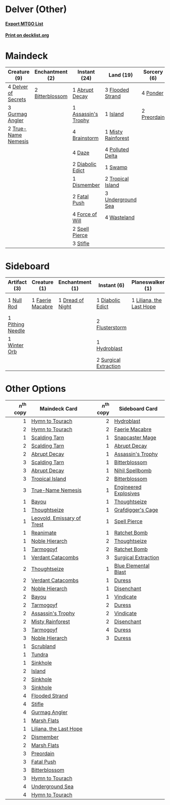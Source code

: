 # Delver (Other)

#### [Export MTGO List](../collection/Delver%20(Other)/Delver%20(Other).txt)
#### [Print on decklist.org](http://decklist.org/?deckmain=1%09Abrupt%20Decay%0A1%09Assassin's%20Trophy%0A2%09Bitterblossom%0A4%09Brainstorm%0A4%09Daze%0A4%09Delver%20of%20Secrets%0A2%09Diabolic%20Edict%0A1%09Dismember%0A2%09Fatal%20Push%0A3%09Flooded%20Strand%0A4%09Force%20of%20Will%0A3%09Gurmag%20Angler%0A1%09Island%0A1%09Misty%20Rainforest%0A4%09Polluted%20Delta%0A4%09Ponder%0A2%09Preordain%0A2%09Spell%20Pierce%0A3%09Stifle%0A1%09Swamp%0A2%09Tropical%20Island%0A2%09True-Name%20Nemesis%0A3%09Underground%20Sea%0A4%09Wasteland&deckside=1%09Diabolic%20Edict%0A1%09Dread%20of%20Night%0A1%09Faerie%20Macabre%0A2%09Flusterstorm%0A1%09Hydroblast%0A1%09Life%20from%20the%20Loam%0A1%09Liliana,%20the%20Last%20Hope%0A1%09Marsh%20Casualties%0A1%09Null%20Rod%0A1%09Pithing%20Needle%0A2%09Surgical%20Extraction%0A1%09Toxic%20Deluge%0A1%09Winter%20Orb)
# Maindeck

|                                         Creature (9)                                         |                                     Enchantment (2)                                      |                                         Instant (24)                                         |                                          Land (19)                                          |                                     Sorcery (6)                                      |
|----------------------------------------------------------------------------------------------|------------------------------------------------------------------------------------------|----------------------------------------------------------------------------------------------|---------------------------------------------------------------------------------------------|--------------------------------------------------------------------------------------|
|4 [Delver of Secrets](http://gatherer.wizards.com/Pages/Card/Details.aspx?multiverseid=439326)|2 [Bitterblossom](http://gatherer.wizards.com/Pages/Card/Details.aspx?multiverseid=397701)|1 [Abrupt Decay](http://gatherer.wizards.com/Pages/Card/Details.aspx?multiverseid=425971)     |3 [Flooded Strand](http://gatherer.wizards.com/Pages/Card/Details.aspx?multiverseid=405098)  |4 [Ponder](http://gatherer.wizards.com/Pages/Card/Details.aspx?multiverseid=451051)   |
|3 [Gurmag Angler](http://gatherer.wizards.com/Pages/Card/Details.aspx?multiverseid=391850)    |                                                                                          |1 [Assassin's Trophy](http://gatherer.wizards.com/Pages/Card/Details.aspx?multiverseid=452902)|1 [Island](http://gatherer.wizards.com/Pages/Card/Details.aspx?multiverseid=439602)          |2 [Preordain](http://gatherer.wizards.com/Pages/Card/Details.aspx?multiverseid=265979)|
|2 [True-Name Nemesis](http://gatherer.wizards.com/Pages/Card/Details.aspx?multiverseid=376562)|                                                                                          |4 [Brainstorm](http://gatherer.wizards.com/Pages/Card/Details.aspx?multiverseid=382871)       |1 [Misty Rainforest](http://gatherer.wizards.com/Pages/Card/Details.aspx?multiverseid=426065)|                                                                                      |
|                                                                                              |                                                                                          |4 [Daze](http://gatherer.wizards.com/Pages/Card/Details.aspx?multiverseid=413586)             |4 [Polluted Delta](http://gatherer.wizards.com/Pages/Card/Details.aspx?multiverseid=405104)  |                                                                                      |
|                                                                                              |                                                                                          |2 [Diabolic Edict](http://gatherer.wizards.com/Pages/Card/Details.aspx?multiverseid=442074)   |1 [Swamp](http://gatherer.wizards.com/Pages/Card/Details.aspx?multiverseid=439603)           |                                                                                      |
|                                                                                              |                                                                                          |1 [Dismember](http://gatherer.wizards.com/Pages/Card/Details.aspx?multiverseid=397830)        |2 [Tropical Island](http://gatherer.wizards.com/Pages/Card/Details.aspx?multiverseid=383138) |                                                                                      |
|                                                                                              |                                                                                          |2 [Fatal Push](http://gatherer.wizards.com/Pages/Card/Details.aspx?multiverseid=423724)       |3 [Underground Sea](http://gatherer.wizards.com/Pages/Card/Details.aspx?multiverseid=383142) |                                                                                      |
|                                                                                              |                                                                                          |4 [Force of Will](http://gatherer.wizards.com/Pages/Card/Details.aspx?multiverseid=382943)    |4 [Wasteland](http://gatherer.wizards.com/Pages/Card/Details.aspx?multiverseid=413790)       |                                                                                      |
|                                                                                              |                                                                                          |2 [Spell Pierce](http://gatherer.wizards.com/Pages/Card/Details.aspx?multiverseid=425876)     |                                                                                             |                                                                                      |
|                                                                                              |                                                                                          |3 [Stifle](http://gatherer.wizards.com/Pages/Card/Details.aspx?multiverseid=429877)           |                                                                                             |                                                                                      |


# Sideboard

|                                       Artifact (3)                                        |                                       Creature (1)                                        |                                     Enchantment (1)                                     |                                          Instant (6)                                           |                                         Planeswalker (1)                                          |                                          Sorcery (3)                                          |
|-------------------------------------------------------------------------------------------|-------------------------------------------------------------------------------------------|-----------------------------------------------------------------------------------------|------------------------------------------------------------------------------------------------|---------------------------------------------------------------------------------------------------|-----------------------------------------------------------------------------------------------|
|1 [Null Rod](http://gatherer.wizards.com/Pages/Card/Details.aspx?multiverseid=383034)      |1 [Faerie Macabre](http://gatherer.wizards.com/Pages/Card/Details.aspx?multiverseid=370410)|1 [Dread of Night](http://gatherer.wizards.com/Pages/Card/Details.aspx?multiverseid=4658)|1 [Diabolic Edict](http://gatherer.wizards.com/Pages/Card/Details.aspx?multiverseid=442074)     |1 [Liliana, the Last Hope](http://gatherer.wizards.com/Pages/Card/Details.aspx?multiverseid=414388)|1 [Life from the Loam](http://gatherer.wizards.com/Pages/Card/Details.aspx?multiverseid=370398)|
|1 [Pithing Needle](http://gatherer.wizards.com/Pages/Card/Details.aspx?multiverseid=425815)|                                                                                           |                                                                                         |2 [Flusterstorm](http://gatherer.wizards.com/Pages/Card/Details.aspx?multiverseid=382942)       |                                                                                                   |1 [Marsh Casualties](http://gatherer.wizards.com/Pages/Card/Details.aspx?multiverseid=401696)  |
|1 [Winter Orb](http://gatherer.wizards.com/Pages/Card/Details.aspx?multiverseid=159277)    |                                                                                           |                                                                                         |1 [Hydroblast](http://gatherer.wizards.com/Pages/Card/Details.aspx?multiverseid=159231)         |                                                                                                   |1 [Toxic Deluge](http://gatherer.wizards.com/Pages/Card/Details.aspx?multiverseid=413650)      |
|                                                                                           |                                                                                           |                                                                                         |2 [Surgical Extraction](http://gatherer.wizards.com/Pages/Card/Details.aspx?multiverseid=397706)|                                                                                                   |                                                                                               |


# Other Options

|*n*<sup>th</sup> copy|                                            Maindeck Card                                            |*n*<sup>th</sup> copy|                                         Sideboard Card                                         |
|--------------------:|-----------------------------------------------------------------------------------------------------|--------------------:|------------------------------------------------------------------------------------------------|
|                    1|[Hymn to Tourach](http://gatherer.wizards.com/Pages/Card/Details.aspx?multiverseid=382976)           |                    2|[Hydroblast](http://gatherer.wizards.com/Pages/Card/Details.aspx?multiverseid=159231)           |
|                    2|[Hymn to Tourach](http://gatherer.wizards.com/Pages/Card/Details.aspx?multiverseid=382976)           |                    2|[Faerie Macabre](http://gatherer.wizards.com/Pages/Card/Details.aspx?multiverseid=370410)       |
|                    1|[Scalding Tarn](http://gatherer.wizards.com/Pages/Card/Details.aspx?multiverseid=426069)             |                    1|[Snapcaster Mage](http://gatherer.wizards.com/Pages/Card/Details.aspx?multiverseid=425875)      |
|                    2|[Scalding Tarn](http://gatherer.wizards.com/Pages/Card/Details.aspx?multiverseid=426069)             |                    1|[Abrupt Decay](http://gatherer.wizards.com/Pages/Card/Details.aspx?multiverseid=425971)         |
|                    2|[Abrupt Decay](http://gatherer.wizards.com/Pages/Card/Details.aspx?multiverseid=425971)              |                    1|[Assassin's Trophy](http://gatherer.wizards.com/Pages/Card/Details.aspx?multiverseid=452902)    |
|                    3|[Scalding Tarn](http://gatherer.wizards.com/Pages/Card/Details.aspx?multiverseid=426069)             |                    1|[Bitterblossom](http://gatherer.wizards.com/Pages/Card/Details.aspx?multiverseid=397701)        |
|                    3|[Abrupt Decay](http://gatherer.wizards.com/Pages/Card/Details.aspx?multiverseid=425971)              |                    1|[Nihil Spellbomb](http://gatherer.wizards.com/Pages/Card/Details.aspx?multiverseid=442215)      |
|                    3|[Tropical Island](http://gatherer.wizards.com/Pages/Card/Details.aspx?multiverseid=383138)           |                    2|[Bitterblossom](http://gatherer.wizards.com/Pages/Card/Details.aspx?multiverseid=397701)        |
|                    3|[True-Name Nemesis](http://gatherer.wizards.com/Pages/Card/Details.aspx?multiverseid=376562)         |                    1|[Engineered Explosives](http://gatherer.wizards.com/Pages/Card/Details.aspx?multiverseid=370549)|
|                    1|[Bayou](http://gatherer.wizards.com/Pages/Card/Details.aspx?multiverseid=382860)                     |                    1|[Thoughtseize](http://gatherer.wizards.com/Pages/Card/Details.aspx?multiverseid=438676)         |
|                    1|[Thoughtseize](http://gatherer.wizards.com/Pages/Card/Details.aspx?multiverseid=438676)              |                    1|[Grafdigger's Cage](http://gatherer.wizards.com/Pages/Card/Details.aspx?multiverseid=426046)    |
|                    1|[Leovold, Emissary of Trest](http://gatherer.wizards.com/Pages/Card/Details.aspx?multiverseid=416834)|                    1|[Spell Pierce](http://gatherer.wizards.com/Pages/Card/Details.aspx?multiverseid=425876)         |
|                    1|[Reanimate](http://gatherer.wizards.com/Pages/Card/Details.aspx?multiverseid=270452)                 |                    1|[Ratchet Bomb](http://gatherer.wizards.com/Pages/Card/Details.aspx?multiverseid=205482)         |
|                    1|[Noble Hierarch](http://gatherer.wizards.com/Pages/Card/Details.aspx?multiverseid=397709)            |                    2|[Thoughtseize](http://gatherer.wizards.com/Pages/Card/Details.aspx?multiverseid=438676)         |
|                    1|[Tarmogoyf](http://gatherer.wizards.com/Pages/Card/Details.aspx?multiverseid=370404)                 |                    2|[Ratchet Bomb](http://gatherer.wizards.com/Pages/Card/Details.aspx?multiverseid=205482)         |
|                    1|[Verdant Catacombs](http://gatherer.wizards.com/Pages/Card/Details.aspx?multiverseid=426074)         |                    3|[Surgical Extraction](http://gatherer.wizards.com/Pages/Card/Details.aspx?multiverseid=397706)  |
|                    2|[Thoughtseize](http://gatherer.wizards.com/Pages/Card/Details.aspx?multiverseid=438676)              |                    1|[Blue Elemental Blast](http://gatherer.wizards.com/Pages/Card/Details.aspx?multiverseid=202520) |
|                    2|[Verdant Catacombs](http://gatherer.wizards.com/Pages/Card/Details.aspx?multiverseid=426074)         |                    1|[Duress](http://gatherer.wizards.com/Pages/Card/Details.aspx?multiverseid=270465)               |
|                    2|[Noble Hierarch](http://gatherer.wizards.com/Pages/Card/Details.aspx?multiverseid=397709)            |                    1|[Disenchant](http://gatherer.wizards.com/Pages/Card/Details.aspx?multiverseid=201162)           |
|                    2|[Bayou](http://gatherer.wizards.com/Pages/Card/Details.aspx?multiverseid=382860)                     |                    1|[Vindicate](http://gatherer.wizards.com/Pages/Card/Details.aspx?multiverseid=413752)            |
|                    2|[Tarmogoyf](http://gatherer.wizards.com/Pages/Card/Details.aspx?multiverseid=370404)                 |                    2|[Duress](http://gatherer.wizards.com/Pages/Card/Details.aspx?multiverseid=270465)               |
|                    2|[Assassin's Trophy](http://gatherer.wizards.com/Pages/Card/Details.aspx?multiverseid=452902)         |                    2|[Vindicate](http://gatherer.wizards.com/Pages/Card/Details.aspx?multiverseid=413752)            |
|                    2|[Misty Rainforest](http://gatherer.wizards.com/Pages/Card/Details.aspx?multiverseid=426065)          |                    2|[Disenchant](http://gatherer.wizards.com/Pages/Card/Details.aspx?multiverseid=201162)           |
|                    3|[Tarmogoyf](http://gatherer.wizards.com/Pages/Card/Details.aspx?multiverseid=370404)                 |                    4|[Duress](http://gatherer.wizards.com/Pages/Card/Details.aspx?multiverseid=270465)               |
|                    3|[Noble Hierarch](http://gatherer.wizards.com/Pages/Card/Details.aspx?multiverseid=397709)            |                    3|[Duress](http://gatherer.wizards.com/Pages/Card/Details.aspx?multiverseid=270465)               |
|                    1|[Scrubland](http://gatherer.wizards.com/Pages/Card/Details.aspx?multiverseid=383083)                 |                     |                                                                                                |
|                    1|[Tundra](http://gatherer.wizards.com/Pages/Card/Details.aspx?multiverseid=383139)                    |                     |                                                                                                |
|                    1|[Sinkhole](http://gatherer.wizards.com/Pages/Card/Details.aspx?multiverseid=202439)                  |                     |                                                                                                |
|                    2|[Island](http://gatherer.wizards.com/Pages/Card/Details.aspx?multiverseid=439602)                    |                     |                                                                                                |
|                    2|[Sinkhole](http://gatherer.wizards.com/Pages/Card/Details.aspx?multiverseid=202439)                  |                     |                                                                                                |
|                    3|[Sinkhole](http://gatherer.wizards.com/Pages/Card/Details.aspx?multiverseid=202439)                  |                     |                                                                                                |
|                    4|[Flooded Strand](http://gatherer.wizards.com/Pages/Card/Details.aspx?multiverseid=405098)            |                     |                                                                                                |
|                    4|[Stifle](http://gatherer.wizards.com/Pages/Card/Details.aspx?multiverseid=429877)                    |                     |                                                                                                |
|                    4|[Gurmag Angler](http://gatherer.wizards.com/Pages/Card/Details.aspx?multiverseid=391850)             |                     |                                                                                                |
|                    1|[Marsh Flats](http://gatherer.wizards.com/Pages/Card/Details.aspx?multiverseid=426064)               |                     |                                                                                                |
|                    1|[Liliana, the Last Hope](http://gatherer.wizards.com/Pages/Card/Details.aspx?multiverseid=414388)    |                     |                                                                                                |
|                    2|[Dismember](http://gatherer.wizards.com/Pages/Card/Details.aspx?multiverseid=397830)                 |                     |                                                                                                |
|                    2|[Marsh Flats](http://gatherer.wizards.com/Pages/Card/Details.aspx?multiverseid=426064)               |                     |                                                                                                |
|                    3|[Preordain](http://gatherer.wizards.com/Pages/Card/Details.aspx?multiverseid=265979)                 |                     |                                                                                                |
|                    3|[Fatal Push](http://gatherer.wizards.com/Pages/Card/Details.aspx?multiverseid=423724)                |                     |                                                                                                |
|                    3|[Bitterblossom](http://gatherer.wizards.com/Pages/Card/Details.aspx?multiverseid=397701)             |                     |                                                                                                |
|                    3|[Hymn to Tourach](http://gatherer.wizards.com/Pages/Card/Details.aspx?multiverseid=382976)           |                     |                                                                                                |
|                    4|[Underground Sea](http://gatherer.wizards.com/Pages/Card/Details.aspx?multiverseid=383142)           |                     |                                                                                                |
|                    4|[Hymn to Tourach](http://gatherer.wizards.com/Pages/Card/Details.aspx?multiverseid=382976)           |                     |                                                                                                |

